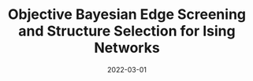 ---
title : "Objective Bayesian Edge Screening and Structure Selection for Ising Networks"
date : "2022-03-01"
authors : ["M. Marsman", "K. Huth", "L. J. Waldorp", "I. Ntzoufras"]
publication_types : ["2"]
---